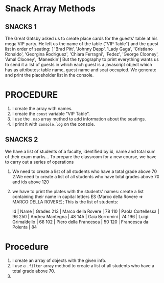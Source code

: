 # Snack Array Methods

## SNACKS 1

The Great Gatsby asked us to create place cards for the guests' table at his mega VIP party. He left us the name of the table ("VIP Table") and the guest list in order of seating:
[ 'Brad Pitt', 'Johnny Depp', 'Lady Gaga', 'Cristiano Ronaldo', 'Georgina Rodriguez', 'Chiara Ferragni', 'Fedez', 'George Clooney', 'Amal Clooney', 'Maneskin']
But the typography to print everything wants us to send it a list of guests in which each guest is a javascript object which has as attributes: table name, guest name and seat occupied.
We generate and print the placeholder list in the console.

# PROCEDURE

1. I create the array with names.
2. I create the `const` variable "VIP Table".
3. I use the `.map` array method to add information about the seatings.
4. I print it with `console.log` on the console.

## SNACKS 2

We have a list of students of a faculty, identified by id, name and total sum of their exam marks...
To prepare the classroom for a new course, we have to carry out a series of operations

1. We need to create a list of all students who have a total grade above 70
   2.We need to create a list of all students who have total grades above 70 and ids above 120
2. we have to print the plates with the students' names: create a list containing their name in capital letters ES (Marco della Rovere => MARCO DELLA ROVERE);
   This is the list of students:

   Id | Name | Grades
   213 | Marco della Rovere | 78
   110 | Paola Cortellessa | 96
   250 | Andrea Mantegna | 48
   145 | Gaia Borromini | 74
   196 | Luigi Grimaldello | 68
   102 | Piero della Francesca | 50
   120 | Francesca da Polenta | 84

# Procedure

1. I create an array of objects with the given info.
2. I use a `.filter` array method to create a list of all students who have a total grade above 70.
3.

